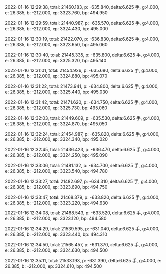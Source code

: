 2022-01-16 12:29:38, total: 21460.183, p: -635.840, delta:6.625 手, g:4.000, e: 26.385, b: -212.000, ep: 3323.760, bp: 494.950

2022-01-16 12:29:59, total: 21440.987, p: -635.570, delta:6.625 手, g:4.000, e: 26.385, b: -212.000, ep: 3324.430, bp: 495.000

2022-01-16 12:30:19, total: 21422.070, p: -636.830, delta:6.625 手, g:4.000, e: 26.385, b: -212.000, ep: 3323.650, bp: 495.060

2022-01-16 12:30:40, total: 21445.335, p: -635.800, delta:6.625 手, g:4.000, e: 26.385, b: -212.000, ep: 3325.320, bp: 495.140

2022-01-16 12:31:01, total: 21454.926, p: -635.680, delta:6.625 手, g:4.000, e: 26.385, b: -212.000, ep: 3324.880, bp: 495.070

2022-01-16 12:31:22, total: 21473.941, p: -634.800, delta:6.625 手, g:4.000, e: 26.385, b: -212.000, ep: 3325.440, bp: 495.030

2022-01-16 12:31:42, total: 21471.620, p: -634.750, delta:6.625 手, g:4.000, e: 26.385, b: -212.000, ep: 3325.730, bp: 495.060

2022-01-16 12:32:03, total: 21449.609, p: -635.530, delta:6.625 手, g:4.000, e: 26.385, b: -212.000, ep: 3324.870, bp: 495.050

2022-01-16 12:32:24, total: 21454.987, p: -635.820, delta:6.625 手, g:4.000, e: 26.385, b: -212.000, ep: 3324.340, bp: 495.020

2022-01-16 12:32:45, total: 21436.423, p: -636.470, delta:6.625 手, g:4.000, e: 26.385, b: -212.000, ep: 3324.250, bp: 495.090

2022-01-16 12:33:06, total: 21481.132, p: -634.700, delta:6.625 手, g:4.000, e: 26.385, b: -212.000, ep: 3323.540, bp: 494.780

2022-01-16 12:33:27, total: 21482.697, p: -634.310, delta:6.625 手, g:4.000, e: 26.385, b: -212.000, ep: 3323.690, bp: 494.750

2022-01-16 12:33:47, total: 21468.379, p: -633.820, delta:6.625 手, g:4.000, e: 26.385, b: -212.000, ep: 3323.220, bp: 494.630

2022-01-16 12:34:08, total: 21488.543, p: -633.520, delta:6.625 手, g:4.000, e: 26.385, b: -212.000, ep: 3323.120, bp: 494.580

2022-01-16 12:34:29, total: 21539.595, p: -631.040, delta:6.625 手, g:4.000, e: 26.385, b: -212.000, ep: 3323.440, bp: 494.310

2022-01-16 12:34:50, total: 21565.457, p: -631.370, delta:6.625 手, g:4.000, e: 26.385, b: -212.000, ep: 3324.630, bp: 494.500

2022-01-16 12:35:11, total: 21533.193, p: -631.390, delta:6.625 手, g:4.000, e: 26.385, b: -212.000, ep: 3324.610, bp: 494.500